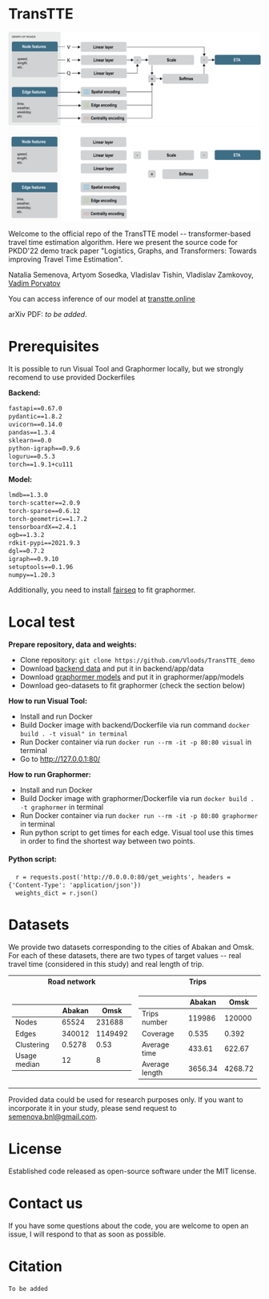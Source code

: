 # TransTTE

![Pipeline_image](resources/transtte_pipeline_wh.png#gh-light-mode-only)
![Pipeline_image](resources/transtte_pipeline_bl.png#gh-dark-mode-only)

Welcome to the official repo of the TransTTE model -- transformer-based travel time estimation algorithm. Here we present the source code for PKDD'22 demo track paper "Logistics, Graphs, and Transformers: Towards improving Travel Time Estimation".

Natalia Semenova, Artyom Sosedka, Vladislav Tishin, Vladislav Zamkovoy, [Vadim Porvatov](https://www.researchgate.net/profile/Vadim-Porvatov)

You can access inference of our model at [transtte.online](http://transtte.online)

arXiv PDF: _to be added_.

# Prerequisites

It is possible to run Visual Tool and Graphormer locally, but we strongly recomend to use provided Dockerfiles

**Backend:**

```
fastapi==0.67.0
pydantic==1.8.2
uvicorn==0.14.0
pandas==1.3.4
sklearn==0.0
python-igraph==0.9.6
loguru==0.5.3
torch==1.9.1+cu111

```

**Model:**

```
lmdb==1.3.0
torch-scatter==2.0.9
torch-sparse==0.6.12
torch-geometric==1.7.2
tensorboardX==2.4.1
ogb==1.3.2
rdkit-pypi==2021.9.3
dgl==0.7.2
igraph==0.9.10
setuptools==0.1.96
numpy==1.20.3

```
Additionally, you need to install [fairseq](https://github.com/facebookresearch/fairseq) to fit graphormer.


# Local test

**Prepare repository, data and weights:**
- Clone repository: ```git clone https://github.com/Vloods/TransTTE_demo```
- Download [backend data](https://disk.yandex.ru/d/NHj3ukteUGn-dA) and put it in backend/app/data
- Download [graphormer models](https://disk.yandex.ru/d/rQCIJs_7Q7Li6g) and put it in graphormer/app/models
- Download geo-datasets to fit graphormer (check the section below)


**How to run Visual Tool:**
- Install and run Docker
- Build Docker image with backend/Dockerfile via run command ```docker build . -t visual" in terminal```
- Run Docker container via run ```docker run --rm -it -p 80:80 visual``` in terminal
- Go to http://127.0.0.1:80/ 

**How to run Graphormer:**
- Install and run Docker
- Build Docker image with graphormer/Dockerfile via run ```docker build . -t graphormer``` in terminal
- Run Docker container via run ```docker run --rm -it -p 80:80 graphormer``` in terminal
- Run python script to get times for each edge. Visual tool use this times in order to find the shortest way between two points.
     
####  Python script:
      r = requests.post('http://0.0.0.0:80/get_weights', headers = {'Content-Type': 'application/json'})
      weights_dict = r.json()


# Datasets

We provide two datasets corresponding to the cities of Abakan and Omsk. For each of these datasets, there are two types of target values -- real travel time (considered in this study) and real length of trip. 

<table>
<tr><th>Road network</th><th>Trips</th></tr>
<tr><td>

| | Abakan | Omsk |
|--|--|--|
|Nodes| 65524 | 231688 |
|Edges| 340012 |  1149492 |
|Clustering| 0.5278 | 0.53 |
|Usage median| 12 | 8 |
 
</td><td>

| | Abakan | Omsk |
|--|--|--|
|Trips number|  119986 | 120000 |
|Coverage| 0.535 |  0.392 |
|Average time| 433.61 | 622.67 |
|Average length| 3656.34 | 4268.72 |

</td></tr> </table>

Provided data could be used for research purposes only. If you want to incorporate it in your study, please send request to semenova.bnl@gmail.com.

# License

Established code released as open-source software under the MIT license.

# Contact us

If you have some questions about the code, you are welcome to open an issue, I will respond to that as soon as possible.

# Citation

```
To be added
```
